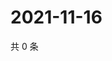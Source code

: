 # 2021-11-16

共 0 条

<!-- BEGIN WEIBO -->
<!-- 最后更新时间 Tue Nov 16 2021 14:10:54 GMT+0800 (China Standard Time) -->

<!-- END WEIBO -->
